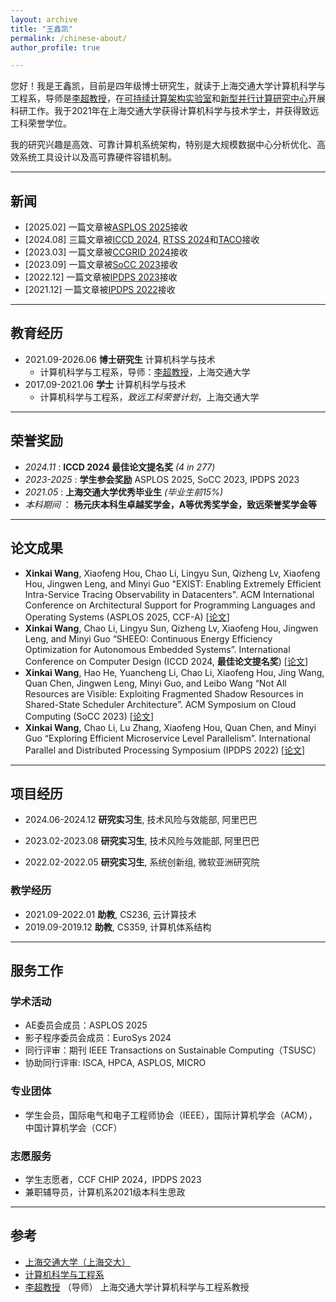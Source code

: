 ```yaml
---
layout: archive
title: "王鑫凯"
permalink: /chinese-about/
author_profile: true

---
```


您好！我是王鑫凯，目前是四年级博士研究生，就读于上海交通大学计算机科学与工程系，导师是[李超教授](https://www.cs.sjtu.edu.cn/~lichao/cn/index-cn.html)，在[可持续计算架构实验室](https://www.cs.sjtu.edu.cn/sail/index-cn.html)和[新型并行计算研究中心](http://epcc.sjtu.edu.cn/)开展科研工作。我于2021年在上海交通大学获得计算机科学与技术学士，并获得致远工科荣誉学位。

我的研究兴趣是高效、可靠计算机系统架构，特别是大规模数据中心分析优化、高效系统工具设计以及高可靠硬件容错机制。

---

## 新闻
+ [2025.02] 一篇文章被[ASPLOS 2025](https://www.asplos-conference.org/asplos2025/)接收
+ [2024.08] 三篇文章被[ICCD 2024](https://www.iccd-conf.com/Home.html), [RTSS 2024](https://2024.rtss.org/)和[TACO](https://dl.acm.org/journal/taco)接收
+ [2023.03] 一篇文章被[CCGRID 2024](https://2024.ccgrid-conference.org/)接收
+ [2023.09] 一篇文章被[SoCC 2023](https://acmsocc.org/2023/)接收
+ [2022.12] 一篇文章被[IPDPS 2023](https://www.ipdps.org/)接收
+ [2021.12] 一篇文章被[IPDPS 2022](https://www.ipdps.org/)接收

---

<!-- ## Research Interest

My primary research interests include architectural design and system optimization to improve performance and energy efficiency of different-size computing systems including unmanned systems and cloud systems.

My broader interests include emerging technologies and evolving applications that could ultimately lead to the next-generation green computers. -->

## 教育经历

+ 2021.09-2026.06 **博士研究生** 计算机科学与技术
    + 计算机科学与工程系，导师：[李超教授](https://www.cs.sjtu.edu.cn/~lichao/cn/index-cn.html)，上海交通大学
+ 2017.09-2021.06 **学士** 计算机科学与技术
    + 计算机科学与工程系，*致远工科荣誉计划*，上海交通大学

<!-- + 2017.09-2021.06 **学士** 致远工科荣誉计划

    [致远学院](https://zhiyuan.sjtu.edu.cn/html/zhiyuan/)，上海交通大学 -->


---

## 荣誉奖励

+ *2024.11* : **ICCD 2024 最佳论文提名奖** *(4 in 277)*
+ *2023-2025* : **学生参会奖励** ASPLOS 2025, SoCC 2023, IPDPS 2023
+ *2021.05* : **上海交通大学优秀毕业生** *(毕业生前15%)*
+ *本科期间* ： **杨元庆本科生卓越奖学金，A等优秀奖学金，致远荣誉奖学金等**

---

## 论文成果 

+ **Xinkai Wang**, Xiaofeng Hou, Chao Li, Lingyu Sun, Qizheng Lv, Xiaofeng Hou, Jingwen Leng, and Minyi Guo "EXIST: Enabling Extremely Efficient Intra-Service Tracing Observability in Datacenters". ACM International Conference on Architectural Support for Programming Languages and Operating Systems (ASPLOS 2025, CCF-A) [[论文](/files/xinkai-asplos2025.pdf)]
+ **Xinkai Wang**, Chao Li, Lingyu Sun, Qizheng Lv, Xiaofeng Hou, Jingwen Leng, and Minyi Guo “SHEEO: Continuous Energy Efficiency Optimization for Autonomous Embedded Systems”. International Conference on Computer Design (ICCD 2024, **最佳论文提名奖**) [[论文](/files/xinkai_continuous_energy_iccd2024.pdf)]
+ **Xinkai Wang**, Hao He, Yuancheng Li, Chao Li, Xiaofeng Hou, Jing Wang, Quan Chen, Jingwen Leng, Minyi Guo, and Leibo Wang  “Not All Resources are Visible: Exploiting Fragmented Shadow Resources in Shared-State Scheduler Architecture”. ACM Symposium on Cloud Computing (SoCC 2023)  [[论文](/files/xinkai_not_all_socc2023.pdf)]
+ **Xinkai Wang**, Chao Li, Lu Zhang, Xiaofeng Hou, Quan Chen, and Minyi Guo “Exploring Efficient Microservice Level Parallelism”. International Parallel and Distributed Processing Symposium (IPDPS 2022)  [[论文](/files/xinkai_exploring_efficient_ipdps2022.pdf)]

---

## 项目经历

+ 2024.06-2024.12 **研究实习生**, 技术风险与效能部, 阿里巴巴 
+ 2023.02-2023.08 **研究实习生**, 技术风险与效能部, 阿里巴巴 
+ 2022.02-2022.05 **研究实习生**, 系统创新组, 微软亚洲研究院  

    <!-- I worked on power-aware VM management. Per-VM power modeling, power-aware live migration,  -->

<!-- + 2021.07-2021.10 **研究实习生**, [算法创新实验室](https://www.huaweicloud.com/lab/algorithm/about.html), 华为 

     I worded on  -->

<!-- + 2020.07-2020.09 **后台开发实习生**, [优图实验室](https://cloud.tencent.com/developer/column/1510), 腾讯

     I worked on agile deployment of running systems with K8S and ELK.  -->

### 教学经历

+ 2021.09-2022.01 **助教**, CS236, 云计算技术
+ 2019.09-2019.12 **助教**, CS359, 计算机体系结构

---

## 服务工作

### 学术活动

+ AE委员会成员：ASPLOS 2025
+ 影子程序委员会成员：EuroSys 2024
+ 同行评审：期刊 IEEE Transactions on Sustainable Computing（TSUSC）
+ 协助同行评审: ISCA, HPCA, ASPLOS, MICRO

### 专业团体

+ 学生会员，国际电气和电子工程师协会（IEEE），国际计算机学会（ACM），中国计算机学会（CCF）

### 志愿服务

+ 学生志愿者，CCF CHIP 2024，IPDPS 2023
+ 兼职辅导员，计算机系2021级本科生思政

---

## 参考

+ [上海交通大学（上海交大）](https://www.sjtu.edu.cn/)
+ [计算机科学与工程系](https://www.cs.sjtu.edu.cn/)
+ [李超教授](https://www.cs.sjtu.edu.cn/~lichao/index.html) （导师） 上海交通大学计算机科学与工程系教授
